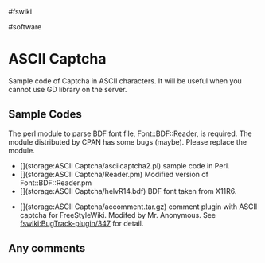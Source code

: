 #fswiki

#software


# ASCII Captcha

Sample code of Captcha in ASCII characters. It will be useful when you cannot use GD library on the server.


## Sample Codes

The perl module to parse BDF font file, Font::BDF::Reader, is required. The module distributed by CPAN has some bugs (maybe). Please replace the module.

* [](storage:ASCII Captcha/asciicaptcha2.pl) sample code in Perl.
* [](storage:ASCII Captcha/Reader.pm) Modified version of Font::BDF::Reader.pm
* [](storage:ASCII Captcha/helvR14.bdf) BDF font taken from X11R6.
<!-- *[](storage:ASCII Captcha/asciicaptchacomment.tar.gz) comment plugin with ASCII captcha for FreeStyleWiki. -->
* [](storage:ASCII Captcha/accomment.tar.gz) comment plugin with ASCII captcha for FreeStyleWiki. Modifed by Mr. Anonymous. See [fswiki:BugTrack-plugin/347](fswiki:BugTrack-plugin/347) for detail.

## Any comments







